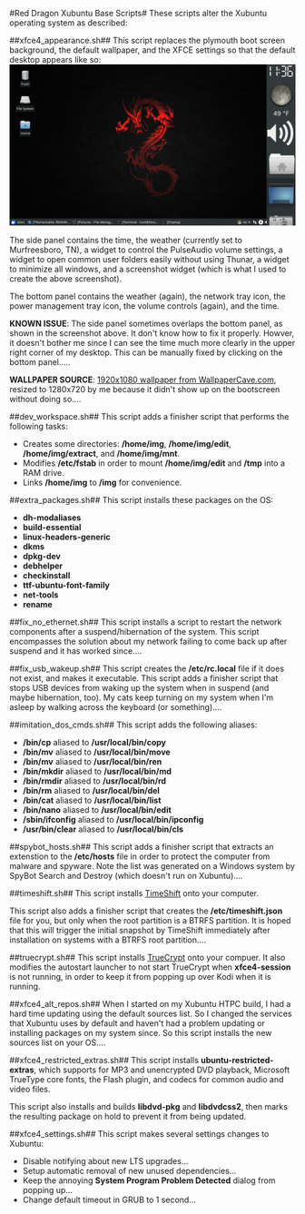 #Red Dragon Xubuntu Base Scripts#
These scripts alter the Xubuntu operating system as described:

##xfce4_appearance.sh##
This script replaces the plymouth boot screen background, the default wallpaper, and the XFCE settings so that the default desktop appears like so:
![Desktop Screenshot](../files/screenshot.png  "Desktop Screenshot")

The side panel contains the time, the weather (currently set to Murfreesboro, TN), a widget to control the PulseAudio volume settings, a widget to open common user folders easily without using Thunar, a widget to minimize all windows, and a screenshot widget (which is what I used to create the above screenshot).

The bottom panel contains the weather (again), the network tray icon, the power management tray icon, the volume controls (again), and the time.

**KNOWN ISSUE**: The side panel sometimes overlaps the bottom panel, as shown in the screenshot above.  It don't know how to fix it properly.  Howver, it doesn't bother me since I can see the time much more clearly in the upper right corner of my desktop.  This can be manually fixed by clicking on the bottom panel.....

**WALLPAPER SOURCE**: [1920x1080 wallpaper from WallpaperCave.com](https://wallpapercave.com/w/aAMbyIM), resized to 1280x720 by me because it didn't show up on the bootscreen without doing so....

##dev_workspace.sh##
This script adds a finisher script that performs the following tasks:

- Creates some directories: **/home/img**, **/home/img/edit**, **/home/img/extract**, and **/home/img/mnt**.
- Modifies **/etc/fstab** in order to mount **/home/img/edit** and **/tmp** into a RAM drive.
- Links **/home/img** to **/img** for convenience.

##extra_packages.sh##
This script installs these packages on the OS:

- **dh-modaliases**
- **build-essential**
- **linux-headers-generic**
- **dkms**
- **dpkg-dev**
- **debhelper**
- **checkinstall**
- **ttf-ubuntu-font-family**
- **net-tools**
- **rename**

##fix_no_ethernet.sh##
This script installs a script to restart the network components after a suspend/hibernation of the system.  This script encompasses the solution about my network failing to come back up after suspend and it has worked since....

##fix_usb_wakeup.sh##
This script creates the **/etc/rc.local** file if it does not exist, and makes it executable.  This script adds a finisher script that stops USB devices from waking up the system when in suspend (and maybe hibernation, too).  My cats keep turning on my system when I'm asleep by walking across the keyboard (or something)....

##imitation_dos_cmds.sh##
This script adds the following aliases:

- **/bin/cp** aliased to **/usr/local/bin/copy**
- **/bin/mv** aliased to **/usr/local/bin/move**
- **/bin/mv** aliased to **/usr/local/bin/ren**
- **/bin/mkdir** aliased to **/usr/local/bin/md**
- **/bin/rmdir** aliased to **/usr/local/bin/rd**
- **/bin/rm** aliased to **/usr/local/bin/del**
- **/bin/cat** aliased to **/usr/local/bin/list**
- **/bin/nano** aliased to **/usr/local/bin/edit**
- **/sbin/ifconfig** aliased to **/usr/local/bin/ipconfig**
- **/usr/bin/clear** aliased to **/usr/local/bin/cls**

##spybot_hosts.sh##
This script adds a finisher script that extracts an extenstion to the **/etc/hosts** file in order to protect the computer from malware and spyware.  Note the list was generated on a Windows system by SpyBot Search and Destroy (which doesn't run on Xubuntu)....

##timeshift.sh##
This script installs [TimeShift](https://teejeetech.in/2019/08/11/timeshift-v19-08/) onto your computer.  

This script also adds a finisher script that creates the **/etc/timeshift.json** file for you, but only when the root partition is a BTRFS partition.  It is hoped that this will trigger the initial snapshot by TimeShift immediately after installation on systems with a BTRFS root partition....

##truecrypt.sh##
This script installs [TrueCrypt](https://launchpad.net/~stefansundin/+archive/ubuntu/truecrypt) onto your compuer.  It also modifies the autostart launcher to not start TrueCrypt when **xfce4-session** is not running, in order to keep it from popping up over Kodi when it is running.

##xfce4_alt_repos.sh##
When I started on my Xubuntu HTPC build, I had a hard time updating using the default sources list.  So I changed the services that Xubuntu uses by default and haven't had a problem updating or installing packages on my system since.  So this script installs the new sources list on your OS....

##xfce4_restricted_extras.sh##
This script installs **ubuntu-restricted-extras**, which supports for MP3 and unencrypted DVD playback, Microsoft TrueType core fonts, the Flash plugin, and codecs for common audio and video files.

This script also installs and builds **libdvd-pkg** and **libdvdcss2**, then marks the resulting package on hold to prevent it from being updated.

##xfce4_settings.sh##
This script makes several settings changes to Xubuntu:

- Disable notifying about new LTS upgrades...
- Setup automatic removal of new unused dependencies...
- Keep the annoying **System Program Problem Detected** dialog from popping up...
- Change default timeout in GRUB to 1 second...
